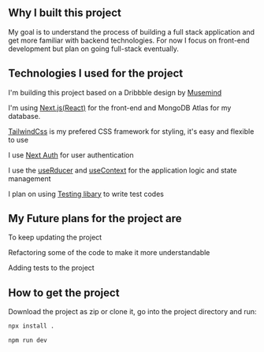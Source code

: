 ## Why I built this project

My goal is to understand the process of building a full stack application and get more familiar with backend technologies. For now I focus on front-end development but plan on going full-stack eventually.

## Technologies I used for the project

 I'm building this project based on a Dribbble design by [Musemind](https://dribbble.com/shots/19604000-E-Commerce-Website-Design-Multi-Product)
 
 I'm using [Next.js(React)](https://nextjs.org/) for the front-end and MongoDB Atlas for my database.
 
 [TailwindCss](https://tailwindcss.com/) is my prefered CSS framework for styling, it's easy and flexible to use
 
 I use [Next Auth](https://next-auth.js.org/) for user authentication
 
 I use the [useRducer](https://reactjs.org/docs/hooks-reference.html#usereducer) and [useContext](https://reactjs.org/docs/hooks-reference.html#usecontext) for the application logic and state management

I plan on using [Testing libary](https://testing-library.com/) to write test codes

## My Future plans for the project are

To keep updating the project

Refactoring some of the code to make it more understandable

Adding tests to the project

## How to get the project

 Download the project as zip or clone it, go into the project directory and run:
```bash
npx install .
```

```bash
npm run dev
```
